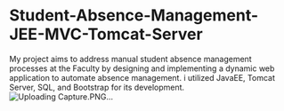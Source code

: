 # Student-Absence-Management-JEE-MVC-Tomcat-Server
My project aims to address manual student absence management processes at the Faculty by designing and implementing a dynamic web application to automate absence management. i utilized JavaEE, Tomcat Server, SQL, and Bootstrap for its development.
![Uploading Capture.PNG…]()
